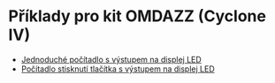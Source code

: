 # Příklady pro kit OMDAZZ (Cyclone IV)

- [Jednoduché počítadlo s výstupem na displej LED](./BCD_counter)
- [Počítadlo stisknutí tlačítka s výstupem na displej LED](./BCD_counter_button)
